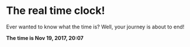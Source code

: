 # The real time clock!

Ever wanted to know what the time is? Well, your journey is about to end!

**The time is Nov 19, 2017, 20:07**